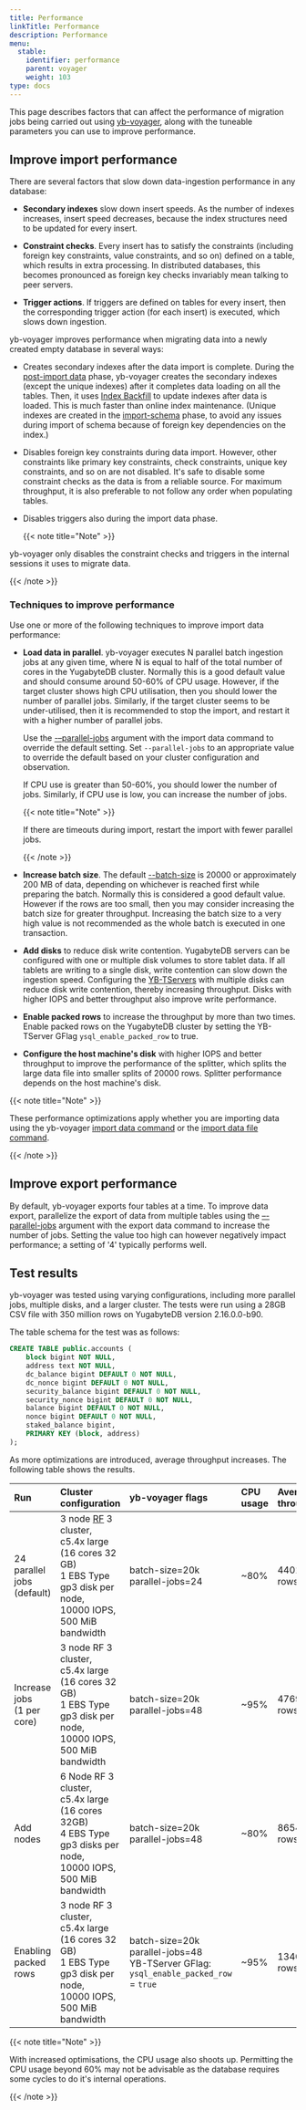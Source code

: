 ```yaml
---
title: Performance
linkTitle: Performance
description: Performance
menu:
  stable:
    identifier: performance
    parent: voyager
    weight: 103
type: docs
---
```


This page describes factors that can affect the performance of migration jobs being carried out using [yb-voyager](https://github.com/yugabyte/yb-voyager), along with the tuneable parameters you can use to improve performance.

## Improve import performance

There are several factors that slow down data-ingestion performance in any database:

- **Secondary indexes** slow down insert speeds. As the number of indexes increases, insert speed decreases, because the index structures need to be updated for every insert.

- **Constraint checks**. Every insert has to satisfy the constraints (including foreign key constraints, value constraints, and so on) defined on a table, which results in extra processing. In distributed databases, this becomes pronounced as foreign key checks invariably mean talking to peer servers.

- **Trigger actions**. If triggers are defined on tables for every insert, then the corresponding trigger action (for each insert) is executed, which slows down ingestion.

yb-voyager improves performance when migrating data into a newly created empty database in several ways:

- Creates secondary indexes after the data import is complete. During the [post-import data](../migrate-steps/#import-indexes-and-triggers) phase, yb-voyager creates the secondary indexes (except the unique indexes) after it completes data loading on all the tables. Then, it uses [Index Backfill](https://github.com/yugabyte/yugabyte-db/blob/master/architecture/design/online-index-backfill.md) to update indexes after data is loaded. This is much faster than online index maintenance. (Unique indexes are created in the [import-schema](../migrate-steps/#import-schema) phase, to avoid any issues during import of schema because of foreign key dependencies on the index.)

- Disables foreign key constraints during data import. However, other constraints like primary key constraints, check constraints, unique key constraints, and so on are not disabled. It's safe to disable some constraint checks as the data is from a reliable source. For maximum throughput, it is also preferable to not follow any order when populating tables.

- Disables triggers also during the import data phase.

  {{< note title="Note" >}}

yb-voyager only disables the constraint checks and triggers in the internal sessions it uses to migrate data.

  {{< /note >}}

### Techniques to improve performance

Use one or more of the following techniques to improve import data performance:

- **Load data in parallel**. yb-voyager executes N parallel batch ingestion jobs at any given time, where N is equal to half of the total number of cores in the YugabyteDB cluster. Normally this is a good default value and should consume around 50-60% of CPU usage. However, if the target cluster shows high CPU utilisation, then you should lower the number of parallel jobs. Similarly, if the target cluster seems to be under-utilised, then it is recommended to stop the import, and restart it with a higher number of parallel jobs.

  Use the [-–parallel-jobs](../reference/yb-voyager-cli/#parallel-jobs) argument with the import data command to override the default setting. Set `--parallel-jobs` to an appropriate value to override the default based on your cluster configuration and observation.

  If CPU use is greater than 50-60%, you should lower the number of jobs. Similarly, if CPU use is low, you can increase the number of jobs.

   {{< note title="Note" >}}

   If there are timeouts during import, restart the import with fewer parallel jobs.

   {{< /note >}}

- **Increase batch size**. The default [--batch-size](../reference/yb-voyager-cli/#batch-size) is 20000 or approximately 200 MB of data, depending on whichever is reached first while preparing the batch. Normally this is considered a good default value. However if the rows are too small, then you may consider increasing the batch size for greater throughput. Increasing the batch size to a very high value is not recommended as the whole batch is executed in one transaction.

- **Add disks** to reduce disk write contention. YugabyteDB servers can be configured with one or multiple disk volumes to store tablet data. If all tablets are writing to a single disk, write contention can slow down the ingestion speed. Configuring the [YB-TServers](../../reference/configuration/yb-tserver/) with multiple disks can reduce disk write contention, thereby increasing throughput. Disks with higher IOPS and better throughput also improve write performance.

- **Enable packed rows** to increase the throughput by more than two times. Enable packed rows on the YugabyteDB cluster by setting the YB-TServer GFlag `ysql_enable_packed_row` to true.

- **Configure the host machine's disk** with higher IOPS and better throughput to improve the performance of the splitter, which splits the large data file into smaller splits of 20000 rows. Splitter performance depends on the host machine's disk.

{{< note title="Note" >}}

These performance optimizations apply whether you are importing data using the yb-voyager [import data command](../migrate-steps/#import-data) or the [import data file command](../migrate-steps/#import-data-file).

{{< /note >}}

## Improve export performance

By default, yb-voyager exports four tables at a time. To improve data export, parallelize the export of data from multiple tables using the [–-parallel-jobs](../reference/yb-voyager-cli/#parallel-jobs) argument with the export data command to increase the number of jobs. Setting the value too high can however negatively impact performance; a setting of '4' typically performs well.

## Test results

yb-voyager was tested using varying configurations, including more parallel jobs, multiple disks, and a larger cluster. The tests were run using a 28GB CSV file with 350 million rows on YugabyteDB version 2.16.0.0-b90.

The table schema for the test was as follows:

```sql
CREATE TABLE public.accounts (
    block bigint NOT NULL,
    address text NOT NULL,
    dc_balance bigint DEFAULT 0 NOT NULL,
    dc_nonce bigint DEFAULT 0 NOT NULL,
    security_balance bigint DEFAULT 0 NOT NULL,
    security_nonce bigint DEFAULT 0 NOT NULL,
    balance bigint DEFAULT 0 NOT NULL,
    nonce bigint DEFAULT 0 NOT NULL,
    staked_balance bigint,
    PRIMARY KEY (block, address)
);
```

As more optimizations are introduced, average throughput increases. The following table shows the results.

| Run | Cluster configuration | yb-voyager flags | CPU usage | Average throughput |
| :-- | :-------------------- | :--------------- | :-------- | :----------------- |
| 24 parallel jobs (default) | 3 node [RF](../../architecture/docdb-replication/replication/#replication-factor) 3 cluster,<br> c5.4x large (16 cores 32 GB) <br> 1 EBS Type gp3 disk per node,<br> 10000 IOPS,<br> 500 MiB bandwidth | batch-size=20k<br>parallel-jobs=24 | ~80% | 44014 rows/sec |
| Increase jobs<br>(1 per core) | 3 node RF 3 cluster,<br> c5.4x large (16 cores 32 GB) <br> 1 EBS Type gp3 disk per node,<br> 10000 IOPS,<br> 500 MiB bandwidth | batch-size=20k<br>parallel-jobs=48 | ~95% | 47696 rows/sec |
| Add nodes | 6 Node RF 3 cluster,<br> c5.4x large (16 cores 32GB) <br> 4 EBS Type gp3 disks per node,<br> 10000 IOPS,<br> 500 MiB bandwidth | batch-size=20k<br>parallel-jobs=48 | ~80% | 86547 rows/sec |
| Enabling packed rows | 3 node RF 3 cluster,<br> c5.4x large (16 cores 32 GB) <br> 1 EBS Type gp3 disk per node,<br> 10000 IOPS,<br> 500 MiB bandwidth | batch-size=20k<br>parallel-jobs=48<br>YB-TServer GFlag: `ysql_enable_packed_row` = `true` | ~95% | 134048 rows/sec |

{{< note title="Note" >}}

With increased optimisations, the CPU usage also shoots up. Permitting the CPU usage beyond 60% may not be advisable as the database requires some cycles to do it's internal operations.

{{< /note >}}
